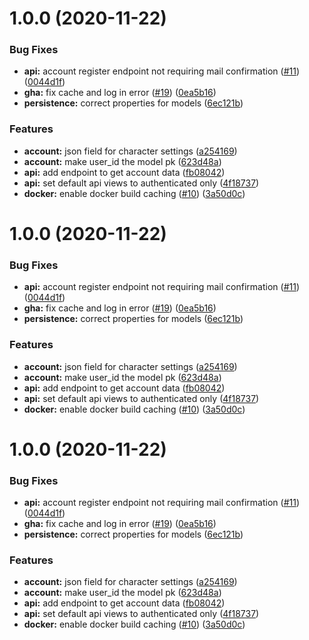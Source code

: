 # 1.0.0 (2020-11-22)


### Bug Fixes

* **api:** account register endpoint not requiring mail confirmation ([#11](https://github.com/unitystation/unitystation_auth/issues/11)) ([0044d1f](https://github.com/unitystation/unitystation_auth/commit/0044d1fe303573bb9e13bdf01cc1f4f00bd2eaaf))
* **gha:** fix cache and log in error ([#19](https://github.com/unitystation/unitystation_auth/issues/19)) ([0ea5b16](https://github.com/unitystation/unitystation_auth/commit/0ea5b1608e12026319b155db487f6c9355bce86a))
* **persistence:** correct properties for models ([6ec121b](https://github.com/unitystation/unitystation_auth/commit/6ec121bde5b572b7aa98a6bb0bb98a552a8d40ea))


### Features

* **account:** json field for character settings ([a254169](https://github.com/unitystation/unitystation_auth/commit/a254169c6d49edbf17206534e222efcffbfe92ed))
* **account:** make user_id the model pk ([623d48a](https://github.com/unitystation/unitystation_auth/commit/623d48a8a768a345107a94ffbab17cce28e57ed8))
* **api:** add endpoint to get account data ([fb08042](https://github.com/unitystation/unitystation_auth/commit/fb08042ea54eda092ace21343f503f8376397ff2))
* **api:** set default api views to authenticated only ([4f18737](https://github.com/unitystation/unitystation_auth/commit/4f18737389dc2d39060e33ed9065bcdb58fbd8ed))
* **docker:** enable docker build caching ([#10](https://github.com/unitystation/unitystation_auth/issues/10)) ([3a50d0c](https://github.com/unitystation/unitystation_auth/commit/3a50d0c42f9b3dfce7718d102e16afcc38e5ee0e))

# 1.0.0 (2020-11-22)


### Bug Fixes

* **api:** account register endpoint not requiring mail confirmation ([#11](https://github.com/unitystation/unitystation_auth/issues/11)) ([0044d1f](https://github.com/unitystation/unitystation_auth/commit/0044d1fe303573bb9e13bdf01cc1f4f00bd2eaaf))
* **gha:** fix cache and log in error ([#19](https://github.com/unitystation/unitystation_auth/issues/19)) ([0ea5b16](https://github.com/unitystation/unitystation_auth/commit/0ea5b1608e12026319b155db487f6c9355bce86a))
* **persistence:** correct properties for models ([6ec121b](https://github.com/unitystation/unitystation_auth/commit/6ec121bde5b572b7aa98a6bb0bb98a552a8d40ea))


### Features

* **account:** json field for character settings ([a254169](https://github.com/unitystation/unitystation_auth/commit/a254169c6d49edbf17206534e222efcffbfe92ed))
* **account:** make user_id the model pk ([623d48a](https://github.com/unitystation/unitystation_auth/commit/623d48a8a768a345107a94ffbab17cce28e57ed8))
* **api:** add endpoint to get account data ([fb08042](https://github.com/unitystation/unitystation_auth/commit/fb08042ea54eda092ace21343f503f8376397ff2))
* **api:** set default api views to authenticated only ([4f18737](https://github.com/unitystation/unitystation_auth/commit/4f18737389dc2d39060e33ed9065bcdb58fbd8ed))
* **docker:** enable docker build caching ([#10](https://github.com/unitystation/unitystation_auth/issues/10)) ([3a50d0c](https://github.com/unitystation/unitystation_auth/commit/3a50d0c42f9b3dfce7718d102e16afcc38e5ee0e))

# 1.0.0 (2020-11-22)


### Bug Fixes

* **api:** account register endpoint not requiring mail confirmation ([#11](https://github.com/unitystation/unitystation_auth/issues/11)) ([0044d1f](https://github.com/unitystation/unitystation_auth/commit/0044d1fe303573bb9e13bdf01cc1f4f00bd2eaaf))
* **gha:** fix cache and log in error ([#19](https://github.com/unitystation/unitystation_auth/issues/19)) ([0ea5b16](https://github.com/unitystation/unitystation_auth/commit/0ea5b1608e12026319b155db487f6c9355bce86a))
* **persistence:** correct properties for models ([6ec121b](https://github.com/unitystation/unitystation_auth/commit/6ec121bde5b572b7aa98a6bb0bb98a552a8d40ea))


### Features

* **account:** json field for character settings ([a254169](https://github.com/unitystation/unitystation_auth/commit/a254169c6d49edbf17206534e222efcffbfe92ed))
* **account:** make user_id the model pk ([623d48a](https://github.com/unitystation/unitystation_auth/commit/623d48a8a768a345107a94ffbab17cce28e57ed8))
* **api:** add endpoint to get account data ([fb08042](https://github.com/unitystation/unitystation_auth/commit/fb08042ea54eda092ace21343f503f8376397ff2))
* **api:** set default api views to authenticated only ([4f18737](https://github.com/unitystation/unitystation_auth/commit/4f18737389dc2d39060e33ed9065bcdb58fbd8ed))
* **docker:** enable docker build caching ([#10](https://github.com/unitystation/unitystation_auth/issues/10)) ([3a50d0c](https://github.com/unitystation/unitystation_auth/commit/3a50d0c42f9b3dfce7718d102e16afcc38e5ee0e))
